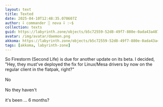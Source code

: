 ```yaml
---
layout: text
title: Texted
date: 2025-04-10T12:48:35.070607Z
author: ⸸ commander ░ nova ⸸ :~$
collection: texts
guid: https://labyrinth.zone/objects/b5c72559-52d8-49f7-880e-0ada43a48752
avatar: /img/avatar/daemon.png
akkoma: https://labyrinth.zone/objects/b5c72559-52d8-49f7-880e-0ada43a48752
tags: [akkoma, labyrinth-zone]
---
```


<p>So Firestorm (Second Life) is due for another update on its beta. I decided, "Hey, they must've deployed the fix for Linux/Mesa drivers by now on the regular client in the flatpak, right?"<br><br>No<br><br>No they haven't<br><br>it's been ... 6 months?</p>